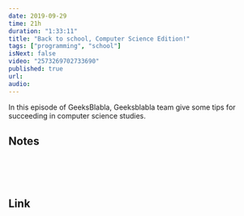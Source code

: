 ```yaml
---
date: 2019-09-29
time: 21h
duration: "1:33:11"
title: "Back to school, Computer Science Edition!"
tags: ["programming", "school"]
isNext: false
video: "2573269702733690"
published: true
url:
audio:
---
```


In this episode of GeeksBlabla, Geeksblabla team give some tips for succeeding in computer science studies.

## Notes

<br/>
<br/>
<br/>

## Link

<br/>
<br/>
<br/>
